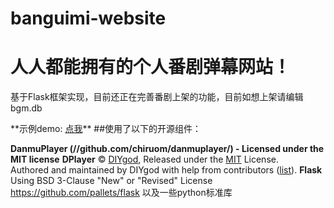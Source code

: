 # banguimi-website
<h1>人人都能拥有的个人番剧弹幕网站！</h1>
<p>基于Flask框架实现，目前还正在完善番剧上架的功能，目前如想上架请编辑bgm.db</p>
**示例demo: <a href="http://101.43.140.188">点我</a>**
##使用了以下的开源组件：

**DanmuPlayer (//github.com/chiruom/danmuplayer/) - Licensed under the MIT license**
**DPlayer** © [DIYgod](https://github.com/DIYgod), Released under the [MIT](./LICENSE) License.<br>
Authored and maintained by DIYgod with help from contributors ([list](https://github.com/DIYgod/DPlayer/contributors)).
**Flask** Using BSD 3-Clause "New" or "Revised" License
https://github.com/pallets/flask
以及一些python标准库
